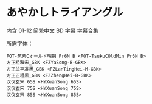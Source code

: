# あやかしトライアングル

内含 01-12 简繁中文 BD 字幕
[字幕合集](https://github.com/Nekomoekissaten-SUB/Nekomoekissaten-Storage/releases/download/subtitle_pkg/Ayakashi_Triangle_BD_zho.7z)

所需字体：
```
FOT-筑紫Cオールド明朝 Pr6N B <FOT-TsukuCOldMin Pr6N B>
方正粗雅宋_GBK <FZYaSong-B-GBK>
方正兰亭准黑_GBK <FZLanTingHei-M-GBK>
方正正粗黑_GBK <FZZhengHei-B-GBK>
汉仪玄宋 65S <HYXuanSong 65S>
汉仪玄宋 75S <HYXuanSong 75S>
汉仪玄宋 85S <HYXuanSong 85S>
```
